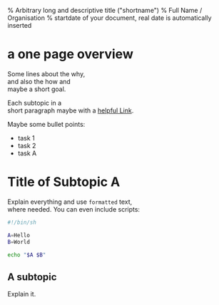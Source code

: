 % Arbitrary long and descriptive title ("shortname")
% Full Name / Organisation
% startdate of your document, real date is automatically inserted

# a one page overview

Some lines about the why,  
and also the how and  
maybe a short goal.  

Each subtopic in a  
short paragraph maybe with a [helpful Link](https://en.wikipedia.org/wiki/Markdown).  

Maybe some bullet points:

* task 1
* task 2
* task A


# Title of Subtopic A

Explain everything and use ```formatted``` text,  
where needed. You can even include scripts:  

```bash
#!/bin/sh

A=Hello
B=World

echo "$A $B"
```


## A subtopic

Explain it.

